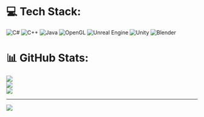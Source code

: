 
# 💻 Tech Stack:
![C#](https://img.shields.io/badge/c%23-%23239120.svg?style=for-the-badge&logo=csharp&logoColor=white) ![C++](https://img.shields.io/badge/c++-%2300599C.svg?style=for-the-badge&logo=c%2B%2B&logoColor=white) ![Java](https://img.shields.io/badge/java-%23ED8B00.svg?style=for-the-badge&logo=openjdk&logoColor=white) ![OpenGL](https://img.shields.io/badge/OpenGL-%23FFFFFF.svg?style=for-the-badge&logo=opengl) ![Unreal Engine](https://img.shields.io/badge/unrealengine-%23313131.svg?style=for-the-badge&logo=unrealengine&logoColor=white) ![Unity](https://img.shields.io/badge/unity-%23000000.svg?style=for-the-badge&logo=unity&logoColor=white) ![Blender](https://img.shields.io/badge/blender-%23F5792A.svg?style=for-the-badge&logo=blender&logoColor=white)
# 📊 GitHub Stats:
![](https://github-readme-stats.vercel.app/api?username=Uphendra05&theme=dark&hide_border=false&include_all_commits=true&count_private=true)<br/>
![](https://nirzak-streak-stats.vercel.app/?user=Uphendra05&theme=dark&hide_border=false)<br/>
![](https://github-readme-stats.vercel.app/api/top-langs/?username=Uphendra05&theme=dark&hide_border=false&include_all_commits=true&count_private=true&layout=compact)

---
[![](https://visitcount.itsvg.in/api?id=Uphendra05&icon=0&color=0)](https://visitcount.itsvg.in)

<!-- Proudly created with GPRM ( https://gprm.itsvg.in ) -->
